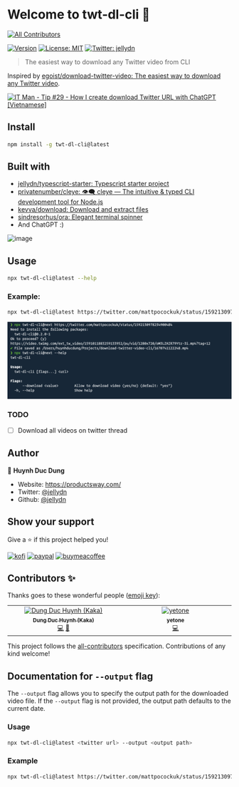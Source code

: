 # Welcome to twt-dl-cli 👋

<!-- ALL-CONTRIBUTORS-BADGE:START - Do not remove or modify this section -->

[![All Contributors](https://img.shields.io/badge/all_contributors-2-orange.svg?style=flat-square)](#contributors-)

<!-- ALL-CONTRIBUTORS-BADGE:END -->

[![Version](https://img.shields.io/npm/v/twt-dl-cli.svg)](https://www.npmjs.com/package/twt-dl-cli)
[![License: MIT](https://img.shields.io/badge/License-MIT-yellow.svg)](#)
[![Twitter: jellydn](https://img.shields.io/twitter/follow/jellydn.svg?style=social)](https://twitter.com/jellydn)

> The easiest way to download any Twitter video from CLI

Inspired by [egoist/download-twitter-video: The easiest way to download any Twitter video](https://github.com/egoist/download-twitter-video).

[![IT Man - Tip #29 - How I create download Twitter URL with ChatGPT [Vietnamese]](https://i.ytimg.com/vi/jiC7EmKT64U/hqdefault.jpg)](https://www.youtube.com/watch?v=jiC7EmKT64U)

## Install

```sh
npm install -g twt-dl-cli@latest
```

## Built with

- [jellydn/typescript-starter: Typescript starter project](https://github.com/jellydn/typescript-starter)
- [privatenumber/cleye: 👁‍🗨 cleye — The intuitive & typed CLI development tool for Node.js](https://github.com/privatenumber/cleye)
- [kevva/download: Download and extract files](https://github.com/kevva/download)
- [sindresorhus/ora: Elegant terminal spinner](https://github.com/sindresorhus/ora)
- And ChatGPT :)

<img width="1447" alt="image" src="https://user-images.githubusercontent.com/870029/206899075-3e620fb8-f210-488e-918e-6e6c876c8b19.png">

## Usage

```sh
npx twt-dl-cli@latest --help
```

### Example:

```sh
npx twt-dl-cli@latest https://twitter.com/mattpocockuk/status/1592130978234900484 --output /path/to/output.mp4
```

![twt-dl-cli](usage.png)

### TODO

- [ ] Download all videos on twitter thread

## Author

👤 **Huynh Duc Dung**

- Website: https://productsway.com/
- Twitter: [@jellydn](https://twitter.com/jellydn)
- Github: [@jellydn](https://github.com/jellydn)

## Show your support

Give a ⭐️ if this project helped you!

[![kofi](https://img.shields.io/badge/Ko--fi-F16061?style=for-the-badge&logo=ko-fi&logoColor=white)](https://ko-fi.com/dunghd)
[![paypal](https://img.shields.io/badge/PayPal-00457C?style=for-the-badge&logo=paypal&logoColor=white)](https://paypal.me/dunghd)
[![buymeacoffee](https://img.shields.io/badge/Buy_Me_A_Coffee-FFDD00?style=for-the-badge&logo=buy-me-a-coffee&logoColor=black)](https://www.buymeacoffee.com/dunghd)

## Contributors ✨

Thanks goes to these wonderful people ([emoji key](https://allcontributors.org/docs/en/emoji-key)):

<!-- ALL-CONTRIBUTORS-LIST:START - Do not remove or modify this section -->
<!-- prettier-ignore-start -->
<!-- markdownlint-disable -->
<table>
  <tbody>
    <tr>
      <td align="center" valign="top" width="14.28%"><a href="https://productsway.com/"><img src="https://avatars.githubusercontent.com/u/870029?v=4?s=100" width="100px;" alt="Dung Duc Huynh (Kaka)"/><br /><sub><b>Dung Duc Huynh (Kaka)</b></sub></a><br /><a href="https://github.com/jellydn/twt-dl-cli/commits?author=jellydn" title="Code">💻</a> <a href="https://github.com/jellydn/twt-dl-cli/commits?author=jellydn" title="Documentation">📖</a></td>
      <td align="center" valign="top" width="14.28%"><a href="https://github.com/yetone"><img src="https://avatars.githubusercontent.com/u/1206493?v=4?s=100" width="100px;" alt="yetone"/><br /><sub><b>yetone</b></sub></a><br /><a href="https://github.com/jellydn/twt-dl-cli/commits?author=yetone" title="Code">💻</a></td>
    </tr>
  </tbody>
</table>

<!-- markdownlint-restore -->
<!-- prettier-ignore-end -->

<!-- ALL-CONTRIBUTORS-LIST:END -->

This project follows the [all-contributors](https://github.com/all-contributors/all-contributors) specification. Contributions of any kind welcome!

## Documentation for `--output` flag

The `--output` flag allows you to specify the output path for the downloaded video file. If the `--output` flag is not provided, the output path defaults to the current date.

### Usage

```sh
npx twt-dl-cli@latest <twitter url> --output <output path>
```

### Example

```sh
npx twt-dl-cli@latest https://twitter.com/mattpocockuk/status/1592130978234900484 --output /path/to/output.mp4
```
